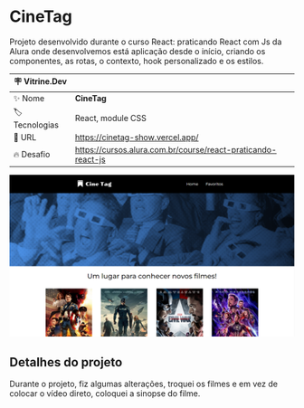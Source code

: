# CineTag

Projeto desenvolvido durante o curso React: praticando React com Js da Alura onde desenvolvemos está aplicação desde o início, criando os componentes, as rotas, o contexto, hook personalizado e os estilos.

| :placard: Vitrine.Dev |     |
| -------------  | --- |
| :sparkles: Nome        | **CineTag**
| :label: Tecnologias | React, module CSS
| :rocket: URL         | https://cinetag-show.vercel.app/
| :fire: Desafio     | https://cursos.alura.com.br/course/react-praticando-react-js

<!-- Inserir imagem com a #vitrinedev ao final do link -->
![](/.github/foto-cinetag.PNG#vitrinedev)

## Detalhes do projeto

Durante o projeto, fiz algumas alterações, troquei os filmes e em vez de colocar o vídeo direto, coloquei a sinopse do filme.